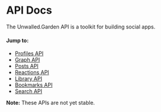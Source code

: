# API Docs

The Unwalled.Garden API is a toolkit for building social apps.

#### Jump to:

 - [Profiles API](./profiles-api.md)
 - [Graph API](graph-api.md)
 - [Posts API](/docs/posts-api.md)
 - [Reactions API](/docs/reactions-api.md)
 - [Library API](/docs/library-api.md)
 - [Bookmarks API](/docs/bookmarks-api.md)
 - [Search API](/docs/search-api.md)

**Note:** These APIs are not yet stable.